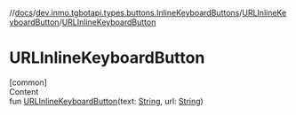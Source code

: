 //[docs](../../../index.md)/[dev.inmo.tgbotapi.types.buttons.InlineKeyboardButtons](../index.md)/[URLInlineKeyboardButton](index.md)/[URLInlineKeyboardButton](-u-r-l-inline-keyboard-button.md)



# URLInlineKeyboardButton  
[common]  
Content  
fun [URLInlineKeyboardButton](-u-r-l-inline-keyboard-button.md)(text: [String](https://kotlinlang.org/api/latest/jvm/stdlib/kotlin/-string/index.html), url: [String](https://kotlinlang.org/api/latest/jvm/stdlib/kotlin/-string/index.html))  



